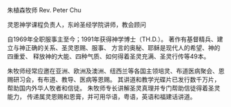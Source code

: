 朱植森牧师 Rev. Peter Chu

灵恩神学课程负责人，东岭圣经学院讲师，教会顾问

自1969年全职服事主至今；1991年获得神学博士（TH.D.）。
著作有基督精兵、建立与神正确的关系、圣灵恩赐、服事、
方言的奥秘、耶稣是现代人的希望、神的四重爱、
释放神的大能、四种气质、如何得着圣灵充满、圣灵行传等49本。

​朱牧师经常应邀在亚洲、欧洲及澳洲、纽西兰等各国主领培灵、布道医病聚会、恩赐研习会，有布道、教导、医病等恩赐。
其讲道和教学光碟片已发行数千万片，帮助国内外华人牧者和信徒。
​
​朱牧师专长讲解圣灵真理并专门帮助信徒得着圣灵能力，
传递属灵恩赐和恩膏，并可用华语，粤语，英语和福建话讲道。
